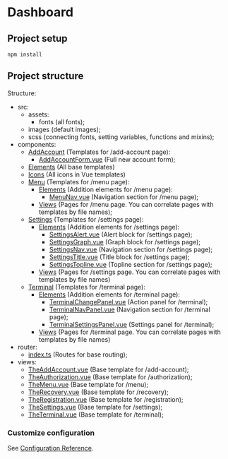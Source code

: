 # Dashboard

## Project setup

```
npm install
```

## Project structure

Structure:

- src:
  - assets:
    - fonts (all fonts);
  - images (default images);
  - scss (connecting fonts, setting variables, functions and mixins);
- components:
  - [AddAccount](https://github.com/HuzyagulovER/Dashboard/tree/master/src/components/AddAccount/) (Templates for /add-account page):
    - [AddAccountForm.vue](https://github.com/HuzyagulovER/Dashboard/tree/master/src/components/AddAccount/AddAccountForm.vue) (Full new account form);
  - [Elements](https://github.com/HuzyagulovER/Dashboard/tree/master/src/components/Elements/) (All base templates)
  - [Icons](https://github.com/HuzyagulovER/Dashboard/tree/master/src/components/Icons/) (All icons in Vue templates)
  - [Menu](https://github.com/HuzyagulovER/Dashboard/tree/master/src/components/Menu/) (Templates for /menu page):
    - [Elements](https://github.com/HuzyagulovER/Dashboard/tree/master/src/components/Menu/Elements/) (Addition elements for /menu page):
      - [MenuNav.vue](https://github.com/HuzyagulovER/Dashboard/tree/master/src/components/Menu/Elements/MenuNav.vue) (Navigation section for /menu page);
    - [Views](https://github.com/HuzyagulovER/Dashboard/tree/master/src/components/Menu/Views/) (Pages for /menu page. You can correlate pages with templates by file names);
  - [Settings](https://github.com/HuzyagulovER/Dashboard/tree/master/src/components/Settings/) (Templates for /settings page):
    - [Elements](https://github.com/HuzyagulovER/Dashboard/tree/master/src/components/Settings/Elements/) (Addition elements for /settings page):
      - [SettingsAlert.vue](https://github.com/HuzyagulovER/Dashboard/tree/master/src/components/Settings/Elements/SettingsAlert.vue) (Alert block for /settings page);
      - [SettingsGraph.vue](https://github.com/HuzyagulovER/Dashboard/tree/master/src/components/Settings/Elements/SettingsGraph.vue) (Graph block for /settings page);
      - [SettingsNav.vue](https://github.com/HuzyagulovER/Dashboard/tree/master/src/components/Settings/Elements/SettingsNav.vue) (Navigation section for /settings page);
      - [SettingsTitle.vue](https://github.com/HuzyagulovER/Dashboard/tree/master/src/components/Settings/Elements/SettingsTitle.vue) (Title block for /settings page);
      - [SettingsTopline.vue](https://github.com/HuzyagulovER/Dashboard/tree/master/src/components/Settings/Elements/SettingsTopline.vue) (Topline section for /settings page);
    - [Views](https://github.com/HuzyagulovER/Dashboard/tree/master/src/components/Settings/Views/) (Pages for /settings page. You can correlate pages with templates by file names)
  - [Terminal](https://github.com/HuzyagulovER/Dashboard/tree/master/src/components/Terminal/) (Templates for /terminal page):
    - [Elements](https://github.com/HuzyagulovER/Dashboard/tree/master/src/components/Terminal/Elements/) (Addition elements for /terminal page):
      - [TerminalChangePanel.vue](https://github.com/HuzyagulovER/Dashboard/tree/master/src/components/Terminal/Elements/TerminalChangePanel.vue) (Action panel for /terminal);
      - [TerminalNavPanel.vue](https://github.com/HuzyagulovER/Dashboard/tree/master/src/components/Terminal/Elements/TerminalNavPanel.vue) (Navigation section for /terminal page);
      - [TerminalSettingsPanel.vue](https://github.com/HuzyagulovER/Dashboard/tree/master/src/components/Terminal/Elements/TerminalSettingsPanel.vue) (Settings panel for /terminal);
    - [Views](https://github.com/HuzyagulovER/Dashboard/tree/master/src/components/Terminal/Views/) (Pages for /terminal page. You can correlate pages with templates by file names)
- router:
  - [index.ts](https://github.com/HuzyagulovER/Dashboard/tree/master/src/router/index.ts) (Routes for base routing);
- views:
  - [TheAddAccount.vue](https://github.com/HuzyagulovER/Dashboard/tree/master/src/views/TheAddAccount.vue) (Base template for /add-account);
  - [TheAuthorization.vue](https://github.com/HuzyagulovER/Dashboard/tree/master/src/views/TheAuthorization.vue) (Base template for /authorization);
  - [TheMenu.vue](https://github.com/HuzyagulovER/Dashboard/tree/master/src/views/TheMenu.vue) (Base template for /menu);
  - [TheRecovery.vue](https://github.com/HuzyagulovER/Dashboard/tree/master/src/views/TheRecovery.vue) (Base template for /recovery);
  - [TheRegistration.vue](https://github.com/HuzyagulovER/Dashboard/tree/master/src/views/TheRegistration.vue) (Base template for /registration);
  - [TheSettings.vue](https://github.com/HuzyagulovER/Dashboard/tree/master/src/views/TheSettings.vue) (Base template for /settings);
  - [TheTerminal.vue](https://github.com/HuzyagulovER/Dashboard/tree/master/src/views/TheTerminal.vue) (Base template for /terminal);

### Customize configuration

See [Configuration Reference](https://cli.vuejs.org/config/).
